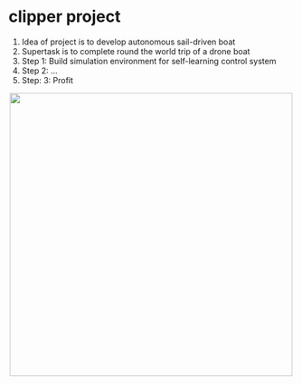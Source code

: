 # clipper project
1. Idea of project is to develop autonomous sail-driven boat
2. Supertask is to complete round the world trip of a drone boat
3. Step 1: Build simulation environment for self-learning control system
4. Step 2: ...
5. Step: 3: Profit

<center>
<img src="http://s27.postimg.org/thljit96r/IMG_20160110_162258_hdr_edit.jpg" width="500px" height="500px" />
</center>
